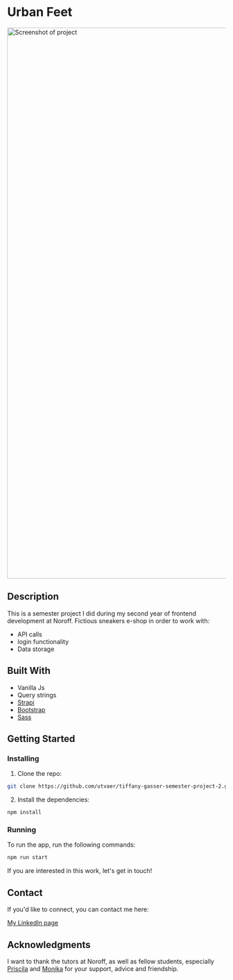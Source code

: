 # Urban Feet

<img width="1270" alt="Screenshot of project" src="https://user-images.githubusercontent.com/63408115/206701565-a9dba7c1-d6a0-42af-ba95-ac28ad0940af.png">

## Description
This is a semester project I did during my second year of frontend development at Noroff. Fictious sneakers e-shop in order to work with:

- API calls 
- login functionality
- Data storage

## Built With

- Vanilla Js
- Query strings
- [Strapi](https://strapi.io/)
- [Bootstrap](https://getbootstrap.com)
- [Sass](https://sass-lang.com/)

## Getting Started

### Installing


1. Clone the repo:

```bash
git clone https://github.com/utvaer/tiffany-gasser-semester-project-2.git
```

2. Install the dependencies:

```
npm install
```

### Running

To run the app, run the following commands:

```bash
npm run start
```
If you are interested in this work, let's get in touch!


## Contact

If you'd like to connect, you can contact me here:

[My LinkedIn page](https://www.linkedin.com/in/tiffany-utv%C3%A6r-gasser-023336115/)

## Acknowledgments

I want to thank the tutors at Noroff, as well as fellow students, especially [Priscila](https://github.com/pkderlam87) and [Monika](https://github.com/lunadragon06) for your support, advice and friendship.
